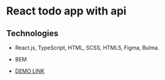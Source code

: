 # React todo app with api

## Technologies
- React.js, TypeScript, HTML, SCSS, HTML5, Figma, Bulma.
- BEM

- [DEMO LINK](https://VolodymyrKirichenko.github.io/react_todo-app-with-api/)

